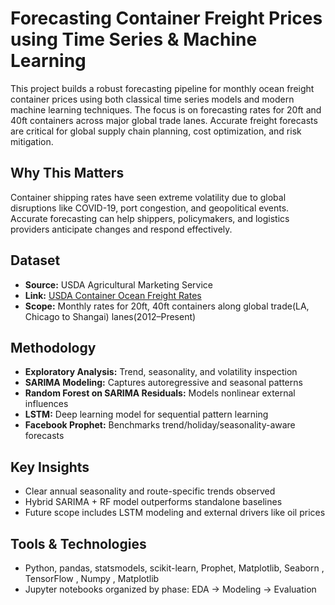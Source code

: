 # Forecasting Container Freight Prices using Time Series & Machine Learning

This project builds a robust forecasting pipeline for monthly ocean freight container prices using both classical time series models and modern machine learning techniques. The focus is on forecasting rates for 20ft and 40ft containers across major global trade lanes. Accurate freight forecasts are critical for global supply chain planning, cost optimization, and risk mitigation.
## Why This Matters

Container shipping rates have seen extreme volatility due to global disruptions like COVID-19, port congestion, and geopolitical events. Accurate forecasting can help shippers, policymakers, and logistics providers anticipate changes and respond effectively.

## Dataset

- **Source:** USDA Agricultural Marketing Service  
- **Link:** [USDA Container Ocean Freight Rates](https://agtransport.usda.gov/Container/Container-Ocean-Freight-Rates/dtp5-fwp8/about_data)  
- **Scope:** Monthly rates for 20ft, 40ft containers along global trade(LA, Chicago to Shangai) lanes(2012–Present)

## Methodology

- **Exploratory Analysis:** Trend, seasonality, and volatility inspection
- **SARIMA Modeling:** Captures autoregressive and seasonal patterns
- **Random Forest on SARIMA Residuals:** Models nonlinear external influences
- **LSTM:** Deep learning model for sequential pattern learning
- **Facebook Prophet:** Benchmarks trend/holiday/seasonality-aware forecasts

## Key Insights

- Clear annual seasonality and route-specific trends observed
- Hybrid SARIMA + RF model outperforms standalone baselines
- Future scope includes LSTM modeling and external drivers like oil prices

## Tools & Technologies

- Python, pandas, statsmodels, scikit-learn, Prophet, Matplotlib, Seaborn , TensorFlow , Numpy , Matplotlib
- Jupyter notebooks organized by phase: EDA → Modeling → Evaluation

